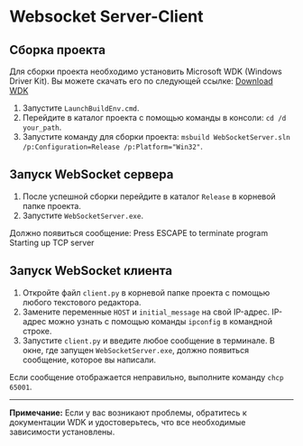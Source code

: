 # Websocket Server-Client

## Сборка проекта

Для сборки проекта необходимо установить Microsoft WDK (Windows Driver Kit). Вы можете скачать его по следующей ссылке: [Download WDK](https://learn.microsoft.com/en-us/windows-hardware/drivers/download-the-wdk#download-icon-enterprise-wdk-ewdk)

1. Запустите `LaunchBuildEnv.cmd`.
2. Перейдите в каталог проекта с помощью команды в консоли: `cd /d your_path`.
3. Запустите команду для сборки проекта: `msbuild WebSocketServer.sln /p:Configuration=Release /p:Platform="Win32"`.

## Запуск WebSocket сервера

1. После успешной сборки перейдите в каталог `Release` в корневой папке проекта.
2. Запустите `WebSocketServer.exe`.

Должно появиться сообщение:
Press ESCAPE to terminate program
Starting up TCP server


## Запуск WebSocket клиента

1. Откройте файл `client.py` в корневой папке проекта с помощью любого текстового редактора.
2. Замените переменные `HOST` и `initial_message` на свой IP-адрес. IP-адрес можно узнать с помощью команды `ipconfig` в командной строке.
3. Запустите `client.py` и введите любое сообщение в терминале. В окне, где запущен `WebSocketServer.exe`, должно появиться сообщение, которое вы написали.

Если сообщение отображается неправильно, выполните команду `chcp 65001`.

---
**Примечание:** Если у вас возникают проблемы, обратитесь к документации WDK и удостоверьтесь, что все необходимые зависимости установлены.


